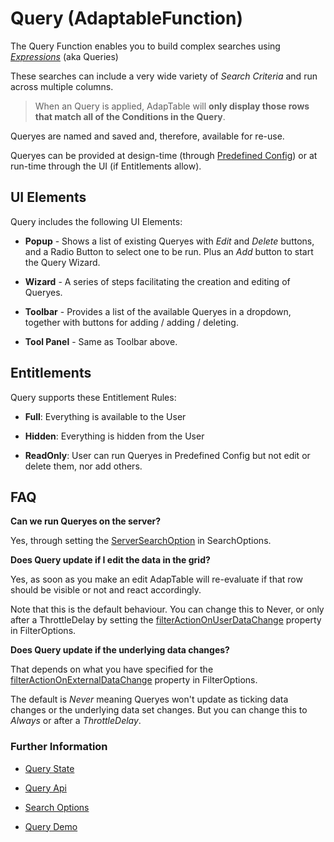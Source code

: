 # Query (AdaptableFunction)

The Query Function enables you to build complex searches using [*Expressions*](https://api.adaptabletools.com/classes/_src_predefinedconfig_common_expression_.expression.html) (aka Queries)

These searches can include a very wide variety of *Search Criteria* and run across multiple columns.

 > When an Query is applied, AdapTable will **only display those rows that match all of the Conditions in the Query**.

Queryes are named and saved and, therefore, available for re-use.

Queryes can be provided at design-time (through [Predefined Config](https://api.adaptabletools.com/interfaces/_src_predefinedconfig_querystate_.querystate.html)) or at run-time through the UI (if Entitlements allow).

## UI Elements

Query includes the following UI Elements:

- **Popup** - Shows a list of existing Queryes with *Edit* and *Delete* buttons, and a Radio Button to select one to be run.  Plus an *Add* button to start the Query Wizard.

- **Wizard** - A series of steps facilitating the creation and editing of Queryes.

- **Toolbar** - Provides a list of the available Queryes in a dropdown, together with buttons for adding / adding / deleting.

- **Tool Panel** - Same as Toolbar above.

## Entitlements

Query supports these Entitlement Rules:

- **Full**: Everything is available to the User

- **Hidden**: Everything is hidden from the User

- **ReadOnly**: User can run Queryes in Predefined Config but not edit or delete them, nor add others.

## FAQ

**Can we run Queryes on the server?**

Yes, through setting the [ServerSearchOption](https://api.adaptabletools.com/interfaces/_src_adaptableoptions_searchoptions_.searchoptions.html#serversearchoption) in SearchOptions.

**Does Query update if I edit the data in the grid?**

Yes, as soon as you make an edit AdapTable will re-evaluate if that row should be visible or not and react accordingly.

Note that this is the default behaviour. You can change this to Never, or only after a ThrottleDelay by setting the 
[filterActionOnUserDataChange](https://api.adaptabletools.com/interfaces/_src_adaptableoptions_filteroptions_.filteroptions.html#filteractiononuserdatachange) property in FilterOptions.

**Does Query update if the underlying data changes?**

That depends on what you have specified for the
[filterActionOnExternalDataChange](https://api.adaptabletools.com/interfaces/_src_adaptableoptions_filteroptions_.filteroptions.html#filteractiononexternaldatachange) property in FilterOptions.

The default is *Never* meaning Queryes won't update as ticking data changes or the underlying data set changes. But you can change this to *Always* or after a *ThrottleDelay*.

### Further Information

- [Query State](https://api.adaptabletools.com/interfaces/_src_predefinedconfig_querystate_.querystate.html)

- [Query Api](https://api.adaptabletools.com/interfaces/_src_api_queryapi_.queryapi.html)

- [Search Options](https://api.adaptabletools.com/interfaces/_src_adaptableoptions_searchoptions_.searchoptions.html)

- [Query Demo](https://demo.adaptabletools.com/search/aggridquerydemo)

